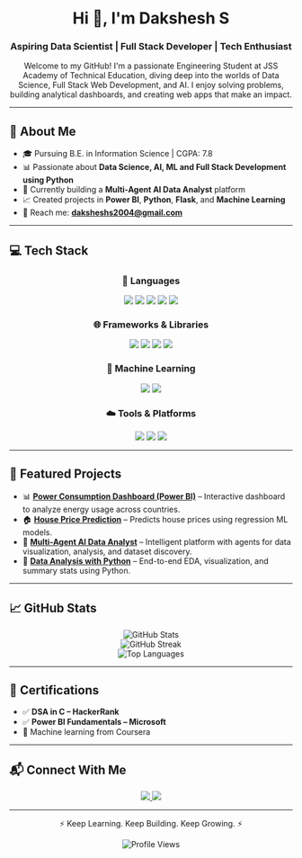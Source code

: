 <h1 align="center">Hi 👋, I'm Dakshesh S</h1>
<h3 align="center">Aspiring Data Scientist | Full Stack Developer | Tech Enthusiast</h3>

<p align="center">
  Welcome to my GitHub! I'm a passionate Engineering Student at JSS Academy of Technical Education, diving deep into the worlds of Data Science, Full Stack Web Development, and AI. I enjoy solving problems, building analytical dashboards, and creating web apps that make an impact.
</p>

---

## 🧠 About Me

- 🎓 Pursuing B.E. in Information Science | CGPA: 7.8
- 📊 Passionate about **Data Science, AI, ML and Full Stack Development using Python**
- 🚀 Currently building a **Multi-Agent AI Data Analyst** platform
- 📈 Created projects in **Power BI**, **Python**, **Flask**, and **Machine Learning**
- 📨 Reach me: **daksheshs2004@gmail.com**

---

## 💻 Tech Stack

<div align="center">

### 🚀 Languages  
<img src="https://img.shields.io/badge/python-%2314354C.svg?style=for-the-badge&logo=python&logoColor=white"/>  
<img src="https://img.shields.io/badge/C-%2300599C.svg?style=for-the-badge&logo=c&logoColor=white"/>  
<img src="https://img.shields.io/badge/html5-%23E34F26.svg?style=for-the-badge&logo=html5&logoColor=white"/>  
<img src="https://img.shields.io/badge/css3-%231572B6.svg?style=for-the-badge&logo=css3&logoColor=white"/>  
<img src="https://img.shields.io/badge/javascript-%23323330.svg?style=for-the-badge&logo=javascript&logoColor=%23F7DF1E"/>

### 🌐 Frameworks & Libraries  
<img src="https://img.shields.io/badge/flask-%23000.svg?style=for-the-badge&logo=flask&logoColor=white"/>  
<img src="https://img.shields.io/badge/react-%2320232a.svg?style=for-the-badge&logo=react&logoColor=%2361DAFB"/>  
<img src="https://img.shields.io/badge/pandas-%23150458.svg?style=for-the-badge&logo=pandas&logoColor=white"/>  
<img src="https://img.shields.io/badge/numpy-%23013243.svg?style=for-the-badge&logo=numpy&logoColor=white"/>  

### 🧠 Machine Learning  
<img src="https://img.shields.io/badge/scikit_learn-%23F7931E.svg?style=for-the-badge&logo=scikit-learn&logoColor=white"/>  
<img src="https://img.shields.io/badge/powerbi-%23F2C811.svg?style=for-the-badge&logo=powerbi&logoColor=black"/>  

### ☁️ Tools & Platforms  
<img src="https://img.shields.io/badge/git-%23F05032.svg?style=for-the-badge&logo=git&logoColor=white"/>  
<img src="https://img.shields.io/badge/github-%23181717.svg?style=for-the-badge&logo=github&logoColor=white"/>  
<img src="https://img.shields.io/badge/visual%20studio%20code-%23007ACC.svg?style=for-the-badge&logo=visual-studio-code&logoColor=white"/>  

</div>

---

## 🚀 Featured Projects

- 📊 **[Power Consumption Dashboard (Power BI)](https://github.com/daksheshs2004/power-consumption-dashboard)** – Interactive dashboard to analyze energy usage across countries.
- 🏠 **[House Price Prediction](https://github.com/daksheshs2004/house-price-prediction)** – Predicts house prices using regression ML models.
- 🤖 **[Multi-Agent AI Data Analyst](#)** – Intelligent platform with agents for data visualization, analysis, and dataset discovery.
- 🧪 **[Data Analysis with Python](#)** – End-to-end EDA, visualization, and summary stats using Python.

---

## 📈 GitHub Stats

<p align="center">
  <img src="https://github-readme-stats.vercel.app/api?username=daksheshs2004&show_icons=true&theme=radical" alt="GitHub Stats"/>
  <br/>
  <img src="https://streak-stats.demolab.com?user=daksheshs2004&theme=radical&hide_border=true" alt="GitHub Streak"/>
  <br/>
  <img src="https://github-readme-stats.vercel.app/api/top-langs/?username=daksheshs2004&layout=compact&theme=radical" alt="Top Languages"/>
</p>

---

## 🧩 Certifications

- ✅ **DSA in C – HackerRank**
- ✅ **Power BI Fundamentals – Microsoft**
- 🧠 Machine learning from Coursera

---

## 📬 Connect With Me

<p align="center">
  <a href="https://www.linkedin.com/in/daksheshs2004" target="_blank">
    <img src="https://img.shields.io/badge/LinkedIn-blue?style=for-the-badge&logo=linkedin&logoColor=white"/>
  </a>
  <a href="mailto:daksheshs2004@gmail.com" target="_blank">
    <img src="https://img.shields.io/badge/Gmail-red?style=for-the-badge&logo=gmail&logoColor=white"/>
  </a>
</p>

---

<p align="center">
  ⚡ Keep Learning. Keep Building. Keep Growing. ⚡  
</p>

<p align="center">
  <img src="https://komarev.com/ghpvc/?username=daksheshs2004&color=green" alt="Profile Views"/>
</p>
